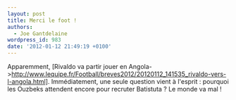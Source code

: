 ```yaml
---
layout: post
title: Merci le foot !
authors:
  - Joe Gantdelaine
wordpress_id: 983
date: '2012-01-12 21:49:19 +0100'
---
```

Apparemment, [Rivaldo va partir jouer en Angola->http://www.lequipe.fr/Football/breves2012/20120112_141535_rivaldo-vers-l-angola.html]. Immédiatement, une seule question vient à l'esprit : pourquoi les Ouzbeks attendent encore pour recruter Batistuta ? Le monde va mal !
